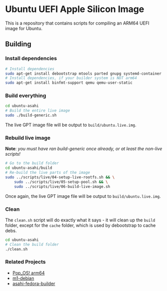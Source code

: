 # Ubuntu UEFI Apple Silicon Image

This is a repository that contains scripts for compiling an ARM64 UEFI image for Ubuntu.


## Building


### Install dependencies

```sh
# Install dependencies
sudo apt-get install debootstrap mtools parted gnupg systemd-container eatmydata rsync git squashfs-tools
# Install dependencies, if your builder system is NOT arm64
sudo apt-get install binfmt-support qemu qemu-user-static
```

### Build everything

```sh
cd ubuntu-asahi
# Build the entire live image
sudo ./build-generic.sh
```

The live GPT image file will be output to `build/ubuntu.live.img`.

### Rebuild live image

**Note**: _you must have ran build-generic once already, or at least the non-live scripts!_

```sh
# Go to the build folder
cd ubuntu-asahi/build
# Re-build the live parts of the image
sudo ../scripts/live/04-setup-live-rootfs.sh && \
	sudo ../scripts/live/05-setup-pool.sh && \
	sudo ../scripts/live/06-build-live-image.sh
```

Once again, the live GPT image file will be output to `build/ubuntu.live.img`.

### Clean

The `clean.sh` script will do exactly what it says - it will clean up the `build` folder, except for the `cache` folder, which is used by debootstrap to cache debs.

```sh
cd ubuntu-asahi
# Clean the build folder
./clean.sh
```

### Related Projects

- [Pop_OS! arm64](https://github.com/pop-os/pop-arm64/)
- [m1-debian](https://git.zerfleddert.de/cgi-bin/gitweb.cgi/m1-debian)
- [asahi-fedora-builder](https://github.com/leifliddy/asahi-fedora-builder)

